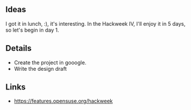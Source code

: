 ## Ideas ##

I got it in lunch, :), it's interesting. In the Hackweek IV, I'll enjoy it in 5 days, so let's begin in day 1.

## Details ##

  * Create the project in gooogle.
  * Write the design draft

## Links ##

  * https://features.opensuse.org/hackweek